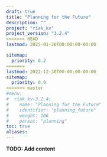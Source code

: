 ```yaml
---
draft: true
title: "Planning for the Future"
description: ""
project: "riak_kv"
project_version: "3.2.4"
<<<<<<< HEAD
lastmod: 2025-01-26T00:00:00-00:00

sitemap:
  priority: 0.2
=======
lastmod: 2022-12-30T00:00:00-00:00
sitemap:
  priority: 0.9
>>>>>>> master
#menu:
#  riak_kv-3.2.4:
#    name: "Planning for the Future"
#    identifier: "planning_future"
#    weight: 106
#    parent: "planning"
toc: true
aliases:
---
```


**TODO: Add content**


